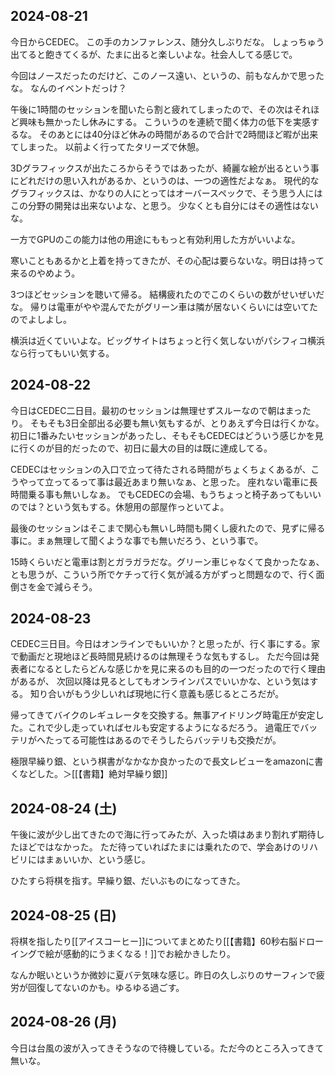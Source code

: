 ## 2024-08-21



今日からCEDEC。
この手のカンファレンス、随分久しぶりだな。
しょっちゅう出てると飽きてくるが、たまに出ると楽しいよな。社会人してる感じで。

今回はノースだったのだけど、このノース遠い、というの、前もなんかで思ったな。
なんのイベントだっけ？

午後に1時間のセッションを聞いたら割と疲れてしまったので、その次はそれほど興味も無かったし休みにする。
こういうのを連続で聞く体力の低下を実感するな。
そのあとには40分ほど休みの時間があるので合計で2時間ほど暇が出来てしまった。
以前よく行ってたタリーズで休憩。

3Dグラフィックスが出たころからそうではあったが、綺麗な絵が出るという事にどれだけの思い入れがあるか、というのは、一つの適性だよなぁ。
現代的なグラフィックスは、かなりの人にとってはオーバースペックで、そう思う人にはこの分野の開発は出来ないよな、と思う。
少なくとも自分にはその適性はないな。

一方でGPUのこの能力は他の用途にももっと有効利用した方がいいよな。

寒いこともあるかと上着を持ってきたが、その心配は要らないな。明日は持って来るのやめよう。

3つほどセッションを聴いて帰る。
結構疲れたのでこのくらいの数がせいぜいだな。
帰りは電車がやや混んでたがグリーン車は隣が居ないくらいには空いてたのでよしよし。

横浜は近くていいよな。ビッグサイトはちょっと行く気しないがパシフィコ横浜なら行ってもいい気する。

## 2024-08-22

今日はCEDEC二日目。最初のセッションは無理せずスルーなので朝はまったり。
そもそも3日全部出る必要も無い気もするが、とりあえず今日は行くかな。
初日に1番みたいセッションがあったし、そもそもCEDECはどういう感じかを見に行くのが目的だったので、初日に最大の目的は既に達成してる。

CEDECはセッションの入口で立って待たされる時間がちょくちょくあるが、こうやって立ってるって事は最近あまり無いなぁ、と思った。
座れない電車に長時間乗る事も無いしなぁ。
でもCEDECの会場、もうちょっと椅子あってもいいのでは？という気もする。休憩用の部屋作っといてよ。

最後のセッションはそこまで関心も無いし時間も開くし疲れたので、見ずに帰る事に。まぁ無理して聞くような事でも無いだろう、という事で。

15時くらいだと電車は割とガラガラだな。グリーン車じゃなくて良かったなぁ、とも思うが、こういう所でケチって行く気が減る方がずっと問題なので、行く面倒さを金で減らそう。

## 2024-08-23

CEDEC三日目。今日はオンラインでもいいか？と思ったが、行く事にする。家で動画だと現地ほど長時間見続けるのは無理そうな気もするし。
ただ今回は発表者になるとしたらどんな感じかを見に来るのも目的の一つだったので行く理由があるが、
次回以降は見るとしてもオンラインパスでいいかな、という気はする。
知り合いがもう少しいれば現地に行く意義も感じるところだが。

帰ってきてバイクのレギュレータを交換する。無事アイドリング時電圧が安定した。これで少し走っていればセルも安定するようになるだろう。
過電圧でバッテリがへたってる可能性はあるのでそうしたらバッテリも交換だが。

極限早繰り銀、という棋書がなかなか良かったので長文レビューをamazonに書くなどした。＞[[【書籍】絶対早繰り銀]]

## 2024-08-24 (土)

午後に波が少し出てきたので海に行ってみたが、入った頃はあまり割れず期待したほどではなかった。
ただ待っていればたまには乗れたので、学会あけのリハビリにはまぁいいか、という感じ。

ひたすら将棋を指す。早繰り銀、だいぶものになってきた。

## 2024-08-25 (日)

将棋を指したり[[アイスコーヒー]]についてまとめたり[[【書籍】60秒右脳ドローイングで絵が感動的にうまくなる！]]でお絵かきしたり。

なんか眠いというか微妙に夏バテ気味な感じ。昨日の久しぶりのサーフィンで疲労が回復してないのかも。ゆるゆる過ごす。

## 2024-08-26 (月)

今日は台風の波が入ってきそうなので待機している。ただ今のところ入ってきて無いな。